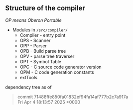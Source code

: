## Structure of the compiler

*OP means Oberon Portable*

- Modules in `/src/compiler/`
    - Compiler - entry point
    - OPS - Scanner
    - OPP - Parser 
    - OPB - Build parse tree
    - OPV - parse tree traverser
    - OPT - Symbol Table
    - OPC - C source code generator version
    - OPM - C code generation constants
    - extTools  

dependency tree as of   
> commit 71488ffe850fa01832ef94fa14af777b2c7a917a  
Fri Apr 4 18:13:57 2025 +0000


